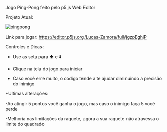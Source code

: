 Jogo Ping-Pong feito pelo p5.js Web Editor

Projeto Atual: 

![pingpong](https://user-images.githubusercontent.com/78884190/115148997-6222e980-a038-11eb-886a-bfc6cf7b6df1.png)

Link para jogar: https://editor.p5js.org/Lucas-Zamora/full/jgzpEghjP

Controles e Dicas: 
- Use as seta para ⬆️ e ⬇️

- Clique na tela do jogo para iniciar

- Caso você erre muito, o código tende a te ajudar diminuindo a precisão do inimigo

*Ultimas alterações: 

-Ao atingir 5 pontos você ganha o jogo, mas caso o inimigo faça 5 você perde

-Melhoria nas limitações da raquete, agora a sua raquete não atravessa o limite do quadrado



